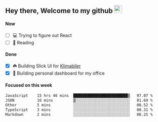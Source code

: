 ## Hey there, Welcome to my github <img src="https://media.giphy.com/media/hvRJCLFzcasrR4ia7z/giphy.gif" width="25px">

#### Now
- [ ] 💻 Trying to figure out React
- [ ] 📕 Reading

#### Done
- [x] ☘️ Building Slick UI for [Klimabiler](https://klimabiler.dk)
- [x] 🚀 Building personal dashboard for my office
 
 #### Focused on this week
<!--START_SECTION:waka-->

```txt
JavaScript    15 hrs 46 mins  ████████████████████████▒   97.07 %
JSON          16 mins         ▒░░░░░░░░░░░░░░░░░░░░░░░░   01.69 %
Other         5 mins          ░░░░░░░░░░░░░░░░░░░░░░░░░   00.52 %
TypeScript    3 mins          ░░░░░░░░░░░░░░░░░░░░░░░░░   00.31 %
Markdown      2 mins          ░░░░░░░░░░░░░░░░░░░░░░░░░   00.25 %
```

<!--END_SECTION:waka-->


